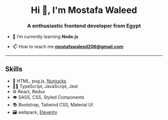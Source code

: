 <h1 align="center">Hi 👋, I'm Mostafa Waleed</h1>
<h3 align="center">A enthusiastic frontend developer from Egypt</h3>

- 🌱 I’m currently learning **Node.js**

- 📫 How to reach me **mostafawaleed206@gmail.com**

---
## Skills
- 🧱 HTML, pug.js, <a href="https://mozilla.github.io/nunjucks/">Nunjucks</a>
- 👨‍💻 TypeScript, JavaScript, Jest
- ⚙️ React, Redux
- 👁️ SASS, CSS, Styled Components
- 📚 Bootstrap, Tailwind CSS, Material UI
- 🗃 webpack, <a href="https://www.11ty.dev/">Eleventy</a>

